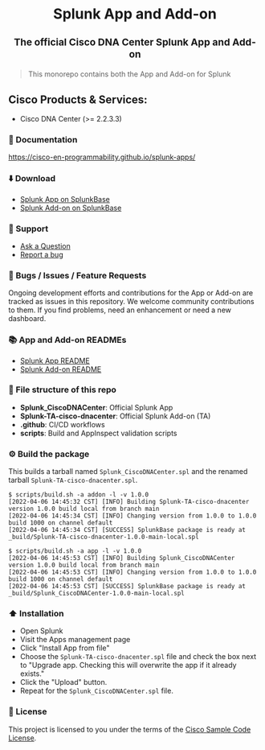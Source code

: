 <p align="center" style="color: #343a40">
  <h1 align="center">Splunk App and Add-on</h1>
</p>
<h3 align="center" style="font-size: 1.2rem;">The official Cisco DNA Center Splunk App and Add-on</h3>

>This monorepo contains both the App and Add-on for Splunk

## Cisco Products & Services:

- Cisco DNA Center (>= 2.2.3.3)

### 📖 Documentation

https://cisco-en-programmability.github.io/splunk-apps/

### ⬇️ Download

- [Splunk App on SplunkBase](https://splunkbase.splunk.com/app/)
- [Splunk Add-on on SplunkBase](https://splunkbase.splunk.com/app/)

### 💬 Support

- [Ask a Question](https://answers.splunk.com/answers/ask.html?appid= )
- [Report a bug](https://github.com/cisco-en-programmability/splunk-apps/issues)

### 🐛 Bugs / Issues / Feature Requests

Ongoing development efforts and contributions for the App or Add-on are tracked as issues in this repository.
We welcome community contributions to them. If you find problems, need an enhancement or need a new dashboard.

### 📚 App and Add-on READMEs

- [Splunk App README](Splunk_CiscoDNACenter/README.md)
- [Splunk Add-on README](Splunk-TA-cisco-dnacenter/README.md)

### 📂 File structure of this repo

- **Splunk_CiscoDNACenter**: Official Splunk App
- **Splunk-TA-cisco-dnacenter**: Official Splunk Add-on (TA)
- **.github**: CI/CD workflows
- **scripts**: Build and AppInspect validation scripts

### ⚙️ Build the package

This builds a tarball named `Splunk_CiscoDNACenter.spl` and the renamed tarball `Splunk-TA-cisco-dnacenter.spl`.

```shell
$ scripts/build.sh -a addon -l -v 1.0.0
[2022-04-06 14:45:32 CST] [INFO] Building Splunk-TA-cisco-dnacenter version 1.0.0 build local from branch main 
[2022-04-06 14:45:34 CST] [INFO] Changing version from 1.0.0 to 1.0.0 build 1000 on channel default 
[2022-04-06 14:45:34 CST] [SUCCESS] SplunkBase package is ready at _build/Splunk-TA-cisco-dnacenter-1.0.0-main-local.spl

$ scripts/build.sh -a app -l -v 1.0.0
[2022-04-06 14:45:53 CST] [INFO] Building Splunk_CiscoDNACenter version 1.0.0 build local from branch main 
[2022-04-06 14:45:53 CST] [INFO] Changing version from 1.0.0 to 1.0.0 build 1000 on channel default 
[2022-04-06 14:45:53 CST] [SUCCESS] SplunkBase package is ready at _build/Splunk_CiscoDNACenter-1.0.0-main-local.spl 
```


### ⬆️ Installation

- Open Splunk
- Visit the Apps management page
- Click "Install App from file"
- Choose the `Splunk-TA-cisco-dnacenter.spl` file and check the box next to "Upgrade app. Checking this will overwrite the app if it already exists."
- Click the "Upload" button.
- Repeat for the `Splunk_CiscoDNACenter.spl` file.

### 🔑 License

This project is licensed to you under the terms of the [Cisco Sample Code License](./LICENSE).
